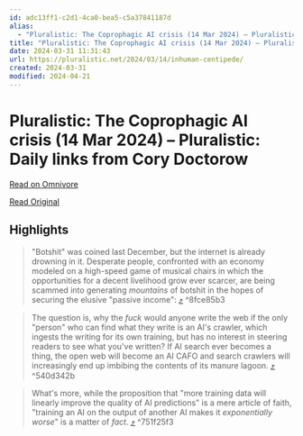 ```yaml
---
id: adc13ff1-c2d1-4ca0-bea5-c5a37841187d
alias:
  - "Pluralistic: The Coprophagic AI crisis (14 Mar 2024) – Pluralistic: Daily links from Cory Doctorow"
title: "Pluralistic: The Coprophagic AI crisis (14 Mar 2024) – Pluralistic: Daily links from Cory Doctorow"
date: 2024-03-31 11:31:43
url: https://pluralistic.net/2024/03/14/inhuman-centipede/
created: 2024-03-31
modified: 2024-04-21
---
```


# Pluralistic: The Coprophagic AI crisis (14 Mar 2024) – Pluralistic: Daily links from Cory Doctorow

[Read on Omnivore](https://omnivore.app/me/https-pluralistic-net-2024-03-14-inhuman-centipede-18e3f95b9df)

[Read Original](https://pluralistic.net/2024/03/14/inhuman-centipede/)

## Highlights

> "Botshit" was coined last December, but the internet is already drowning in it. Desperate people, confronted with an economy modeled on a high-speed game of musical chairs in which the opportunities for a decent livelihood grow ever scarcer, are being scammed into generating _mountains_ of botshit in the hopes of securing the elusive "passive income": [⤴️](https://omnivore.app/me/https-pluralistic-net-2024-03-14-inhuman-centipede-18e3f95b9df#8fce85b3-5c1e-4e42-bdc4-dc3bcee6e809)  ^8fce85b3

> The question is, why the _fuck_ would anyone write the web if the only "person" who can find what they write is an AI's crawler, which ingests the writing for its own training, but has no interest in steering readers to see what you've written? If AI search ever becomes a thing, the open web will become an AI CAFO and search crawlers will increasingly end up imbibing the contents of its manure lagoon. [⤴️](https://omnivore.app/me/https-pluralistic-net-2024-03-14-inhuman-centipede-18e3f95b9df#540d342b-c680-41f3-bb5a-9c6e8e9c4fbe)  ^540d342b

> What's more, while the proposition that "more training data will linearly improve the quality of AI predictions" is a mere article of faith, "training an AI on the output of another AI makes it _exponentially worse_" is a matter of _fact_. [⤴️](https://omnivore.app/me/https-pluralistic-net-2024-03-14-inhuman-centipede-18e3f95b9df#751f25f3-a3c4-475c-a300-11148f3e7887)  ^751f25f3

